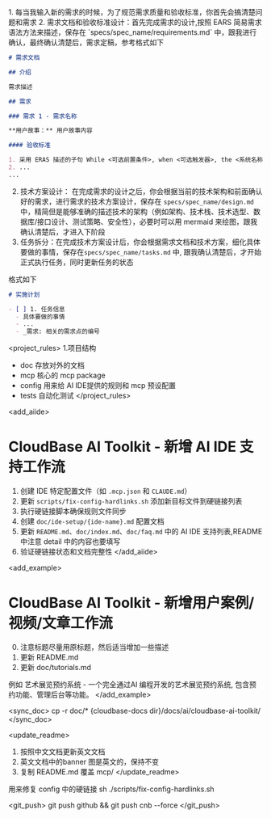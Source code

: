 
<workflow>
1. 每当我输入新的需求的时候，为了规范需求质量和验收标准，你首先会搞清楚问题和需求
2. 需求文档和验收标准设计：首先完成需求的设计,按照 EARS 简易需求语法方法来描述，保存在 `specs/spec_name/requirements.md` 中，跟我进行确认，最终确认清楚后，需求定稿，参考格式如下

```markdown
# 需求文档

## 介绍

需求描述

## 需求

### 需求 1 - 需求名称

**用户故事：** 用户故事内容

#### 验收标准

1. 采用 ERAS 描述的子句 While <可选前置条件>, when <可选触发器>, the <系统名称> shall <系统响应>，例如 When 选择"静音"时，笔记本电脑应当抑制所有音频输出。
2. ...
...
```
2. 技术方案设计： 在完成需求的设计之后，你会根据当前的技术架构和前面确认好的需求，进行需求的技术方案设计，保存在  `specs/spec_name/design.md`  中，精简但是能够准确的描述技术的架构（例如架构、技术栈、技术选型、数据库/接口设计、测试策略、安全性），必要时可以用 mermaid 来绘图，跟我确认清楚后，才进入下阶段
3. 任务拆分：在完成技术方案设计后，你会根据需求文档和技术方案，细化具体要做的事情，保存在`specs/spec_name/tasks.md` 中, 跟我确认清楚后，才开始正式执行任务，同时更新任务的状态

格式如下

``` markdown
# 实施计划

- [ ] 1. 任务信息
  - 具体要做的事情
  - ...
  - _需求: 相关的需求点的编号

```
</workflow>


<project_rules>
1.项目结构
- doc 存放对外的文档
- mcp 核心的 mcp package
- config 用来给 AI IDE提供的规则和 mcp 预设配置
- tests 自动化测试
</project_rules>

<add_aiide>
# CloudBase AI Toolkit - 新增 AI IDE 支持工作流

1. 创建 IDE 特定配置文件（如 `.mcp.json` 和 `CLAUDE.md`）
2. 更新 `scripts/fix-config-hardlinks.sh` 添加新目标文件到硬链接列表
3. 执行硬链接脚本确保规则文件同步
4. 创建 `doc/ide-setup/{ide-name}.md` 配置文档
5. 更新 `README.md`、`doc/index.md`、`doc/faq.md` 中的 AI IDE 支持列表,README 中注意 detail 中的内容也要填写
6. 验证硬链接状态和文档完整性
</add_aiide>


<add_example>
# CloudBase AI Toolkit - 新增用户案例/视频/文章工作流
0. 注意标题尽量用原标题，然后适当增加一些描述
1. 更新 README.md
2. 更新 doc/tutorials.md

例如 艺术展览预约系统 - 一个完全通过AI 编程开发的艺术展览预约系统, 包含预约功能、管理后台等功能。
</add_example>

<sync_doc>
cp -r doc/* {cloudbase-docs dir}/docs/ai/cloudbase-ai-toolkit/
</sync_doc>


<update_readme>
 1. 按照中文文档更新英文文档
 2. 英文文档中的banner 图是英文的，保持不变
 3. 复制 README.md 覆盖 mcp/
</update_readme>


<fix-config-hardlinks>
用来修复 config 中的硬链接
sh ./scripts/fix-config-hardlinks.sh
</update_readme>


<git_push>
git push github && git push cnb --force
</git_push>
